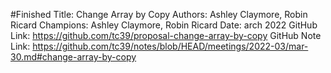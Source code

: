 #Finished
Title: Change Array by Copy
Authors: Ashley Claymore, Robin Ricard
Champions: Ashley Claymore, Robin Ricard
Date: arch 2022
GitHub Link: https://github.com/tc39/proposal-change-array-by-copy
GitHub Note Link: https://github.com/tc39/notes/blob/HEAD/meetings/2022-03/mar-30.md#change-array-by-copy
